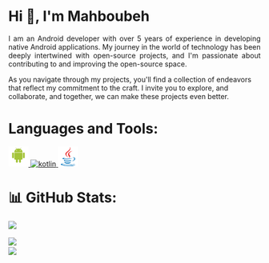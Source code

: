 <h1 align="left">Hi 👋, I'm Mahboubeh</h1>

<p align="justify">
  I am an Android developer with over 5 years of experience in developing native Android applications. My journey in the world of technology has been deeply intertwined with open-source projects, and I'm passionate about contributing to and improving the open-source space.

As you navigate through my projects, you'll find a collection of endeavors that reflect my commitment to the craft. I invite you to explore, and collaborate, and together, we can make these projects even better.

<!--Thank you for visiting, and I look forward to our shared journey of innovation and code excellence. -->
</p>


# Languages and Tools:
<p align="left"> 
  <a href="https://developer.android.com" target="_blank" rel="noreferrer"> <img src="https://raw.githubusercontent.com/devicons/devicon/master/icons/android/android-original-wordmark.svg" alt="android" width="40" height="40"/> </a>
    <a href="https://kotlinlang.org" target="_blank" rel="noreferrer"> <img src="https://www.vectorlogo.zone/logos/kotlinlang/kotlinlang-icon.svg" alt="kotlin" width="40" height="40"/> </a> 
  <a href="https://www.java.com" target="_blank" rel="noreferrer"> <img src="https://raw.githubusercontent.com/devicons/devicon/master/icons/java/java-original.svg" alt="java" width="40" height="40"/> </a>
</p>


# 📊 GitHub Stats:
![](https://github-readme-stats.vercel.app/api?username=MahboubehSeyedpour&theme=dark&hide_border=false&include_all_commits=true&count_private=true)<br/> 
  <!-- [![](https://github-readme-stats.vercel.app/api?username=MahboubehSeyedpour&show_icons=true&include_all_commits=true&theme=tokyonight&count_private=true&line_height=40&cache_seconds=10800)](https://github.com/MahboubehSeyedpour/MahboubehSeyedpour)</br> -->
![](https://github-readme-streak-stats.herokuapp.com/?user=MahboubehSeyedpour&theme=dark&hide_border=false)<br/>
![](https://github-readme-stats.vercel.app/api/top-langs/?username=MahboubehSeyedpour&theme=dark&hide_border=false&include_all_commits=false&count_private=false&layout=compact)
 

<!--
**MahboubehSeyedpour/MahboubehSeyedpour** is a ✨ _special_ ✨ repository because its `README.md` (this file) appears on your GitHub profile.

Here are some ideas to get you started:

- 🔭 I’m currently working on ...
- 🌱 I’m currently learning ...
- 👯 I’m looking to collaborate on ...
- 🤔 I’m looking for help with ...
- 💬 Ask me about ...
- 📫 How to reach me: ...
- 😄 Pronouns: ...
- ⚡ Fun fact: ...
-->
